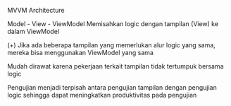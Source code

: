 MVVM Architecture

Model - View - ViewModel
Memisahkan logic dengan tampilan (View) ke dalam ViewModel

(+)
Jika ada beberapa tampilan yang memerlukan alur logic yang sama, mereka bisa menggunakan ViewModel yang sama

Mudah dirawat karena pekerjaan terkait tampilan tidak tertumpuk bersama logic

Pengujian menjadi terpisah antara pengujian tampilan dengan pengujian logic sehingga dapat meningkatkan produktivitas pada pengujian